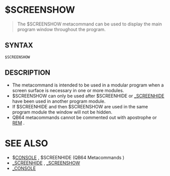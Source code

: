 # $SCREENSHOW
> The $SCREENSHOW metacommand can be used to display the main program window throughout the program.

## SYNTAX
`$SCREENSHOW`

## DESCRIPTION
* The metacommand is intended to be used in a modular program when a screen surface is necessary in one or more modules.
* $SCREENSHOW can only be used after $SCREENHIDE or [_SCREENHIDE](_SCREENHIDE.md) have been used in another program module.
* If $SCREENHIDE and then $SCREENSHOW are used in the same program module the window will not be hidden.
* QB64 metacommands cannot be commented out with apostrophe or [REM](REM.md) .


# SEE ALSO
* $[CONSOLE](CONSOLE.md) , $SCREENHIDE (QB64 Metacommands )
* [_SCREENHIDE](_SCREENHIDE.md) , [_SCREENSHOW](_SCREENSHOW.md)
* [_CONSOLE](_CONSOLE.md)

